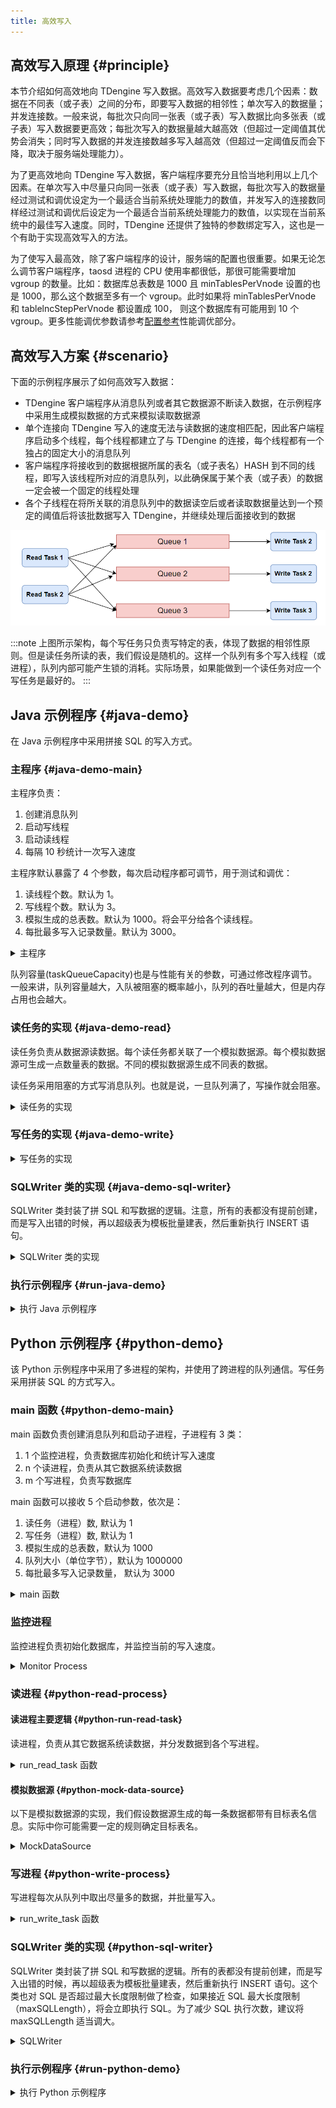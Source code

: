 ```yaml
---
title: 高效写入
---
```


## 高效写入原理 {#principle}

本节介绍如何高效地向 TDengine 写入数据。高效写入数据要考虑几个因素：数据在不同表（或子表）之间的分布，即要写入数据的相邻性；单次写入的数据量；并发连接数。一般来说，每批次只向同一张表（或子表）写入数据比向多张表（或子表）写入数据要更高效；每批次写入的数据量越大越高效（但超过一定阈值其优势会消失；同时写入数据的并发连接数越多写入越高效（但超过一定阈值反而会下降，取决于服务端处理能力）。

为了更高效地向 TDengine 写入数据，客户端程序要充分且恰当地利用以上几个因素。在单次写入中尽量只向同一张表（或子表）写入数据，每批次写入的数据量经过测试和调优设定为一个最适合当前系统处理能力的数值，并发写入的连接数同样经过测试和调优后设定为一个最适合当前系统处理能力的数值，以实现在当前系统中的最佳写入速度。同时，TDengine 还提供了独特的参数绑定写入，这也是一个有助于实现高效写入的方法。

为了使写入最高效，除了客户端程序的设计，服务端的配置也很重要。如果无论怎么调节客户端程序，taosd 进程的 CPU 使用率都很低，那很可能需要增加 vgroup 的数量。比如：数据库总表数是 1000 且 minTablesPerVnode 设置的也是 1000，那么这个数据至多有一个 vgroup。此时如果将 minTablesPerVnode 和 tablelncStepPerVnode 都设置成 100， 则这个数据库有可能用到 10 个 vgroup。更多性能调优参数请参考[配置参考](../../reference/config)性能调优部分。

## 高效写入方案 {#scenario}

下面的示例程序展示了如何高效写入数据：

- TDengine 客户端程序从消息队列或者其它数据源不断读入数据，在示例程序中采用生成模拟数据的方式来模拟读取数据源
- 单个连接向 TDengine 写入的速度无法与读数据的速度相匹配，因此客户端程序启动多个线程，每个线程都建立了与 TDengine 的连接，每个线程都有一个独占的固定大小的消息队列
- 客户端程序将接收到的数据根据所属的表名（或子表名）HASH 到不同的线程，即写入该线程所对应的消息队列，以此确保属于某个表（或子表）的数据一定会被一个固定的线程处理
- 各个子线程在将所关联的消息队列中的数据读空后或者读取数据量达到一个预定的阈值后将该批数据写入 TDengine，并继续处理后面接收到的数据

![TDengine 高效写入线程模型](highvolume.webp)

:::note
上图所示架构，每个写任务只负责写特定的表，体现了数据的相邻性原则。但是读任务所读的表，我们假设是随机的。这样一个队列有多个写入线程（或进程），队列内部可能产生锁的消耗。实际场景，如果能做到一个读任务对应一个写任务是最好的。
:::

## Java 示例程序 {#java-demo}

在 Java 示例程序中采用拼接 SQL 的写入方式。

### 主程序 {#java-demo-main}

主程序负责：

1. 创建消息队列
2. 启动写线程
3. 启动读线程
4. 每隔 10 秒统计一次写入速度

主程序默认暴露了 4 个参数，每次启动程序都可调节，用于测试和调优：

1. 读线程个数。默认为 1。
2. 写线程个数。默认为 3。
3. 模拟生成的总表数。默认为 1000。将会平分给各个读线程。
4. 每批最多写入记录数量。默认为 3000。

<details>
<summary>主程序</summary>

```java
{{#include docs/examples/java/src/main/java/com/taos/example/highvolume/FastWriteExample.java:main}}
```

</details>


队列容量(taskQueueCapacity)也是与性能有关的参数，可通过修改程序调节。一般来讲，队列容量越大，入队被阻塞的概率越小，队列的吞吐量越大，但是内存占用也会越大。

### 读任务的实现 {#java-demo-read}

读任务负责从数据源读数据。每个读任务都关联了一个模拟数据源。每个模拟数据源可生成一点数量表的数据。不同的模拟数据源生成不同表的数据。

读任务采用阻塞的方式写消息队列。也就是说，一旦队列满了，写操作就会阻塞。

<details>
<summary>读任务的实现</summary>

```java
{{#include docs/examples/java/src/main/java/com/taos/example/highvolume/ReadTask.java:ReadTask}}
```

</details>

### 写任务的实现 {#java-demo-write}

<details>
<summary>写任务的实现</summary>

```java
{{#include docs/examples/java/src/main/java/com/taos/example/highvolume/WriteTask.java:WriteTask}}
```

</details>

### SQLWriter 类的实现 {#java-demo-sql-writer}

SQLWriter 类封装了拼 SQL 和写数据的逻辑。注意，所有的表都没有提前创建，而是写入出错的时候，再以超级表为模板批量建表，然后重新执行 INSERT 语句。

<details>
<summary>SQLWriter 类的实现</summary>

```java
{{#include docs/examples/java/src/main/java/com/taos/example/highvolume/SQLWriter.java:SQLWriter}}
```

</details>

### 执行示例程序 {#run-java-demo}

<details>
<summary>执行 Java 示例程序</summary>


执行程序前需配置环境变量 `TDENGINE_JDBC_URL`。如果 TDengine Server 部署在本机，且用户名、密码和端口都是默认值，那么可配置：

```
TDENGINE_JDBC_URL="jdbc:TAOS://localhost:6030?user=root&password=taosdata"
```

#### 本地集成开发环境执行示例程序 {#java-demo-local-run}

1. clone TDengine 仓库
   ```
   git clone git@github.com:taosdata/TDengine.git --depth 1
   ```
2. 用集成开发环境打开 `docs/examples/java` 目录。
3. 在开发环境中配置环境变量 `TDENGINE_JDBC_URL`。如果已配置了全局的环境变量 `TDENGINE_JDBC_URL` 可跳过这一步。
4. 运行类 `com.taos.example.highvolume.FastWriteExample`。

#### 远程服务器上执行示例程序 {#java-demo-remote-run}

若要在服务器上执行示例程序，可按照下面的步骤操作：

1. 打包示例代码。在目录 TDengine/docs/examples/java 下执行：
   ```
   mvn package
   ```
2. 远程服务器上创建 examples 目录：
   ```
   mkdir -p examples/java
   ```
3. 复制依赖到服务器指定目录：
   - 复制依赖包，只用复制一次
      ```
      scp -r .\target\lib <user>@<host>:~/examples/java
      ```
      
   - 复制本程序的 jar 包，每次更新代码都需要复制
      ```
      scp -r .\target\javaexample-1.0.jar <user>@<host>:~/examples/java
      ```
4. 配置环境变量。
   编辑 `~/.bash_profile` 或 `~/.bashrc` 添加如下内容例如：
   ```
   export TDENGINE_JDBC_URL="jdbc:TAOS://localhost:6030?user=root&password=taosdata"
   ```
   以上使用的是本地部署 TDengine Server 时默认的 JDBC URL。你需要根据自己的实际情况更改。

5. 用 java 命令启动示例程序，命令模板：
   
   ```
   java -classpath lib/*:javaexample-1.0.jar  com.taos.example.highvolume.FastWriteExample <read_thread_count>  <white_thread_count> <total_table_count> <max_batch_size>
   ```

6. 结束测试程序。测试程序不会自动结束，在获取到当前配置下稳定的写入速度后，按 <kbd>CTRL</kbd> + <kbd>C</kbd> 结束程序。
   下面是一次实际运行的截图： 

   ```
   [testuser@vm95 java]$ java -classpath lib/*:javaexample-1.0.jar  com.taos.example.highvolume.FastWriteExample 1 9 1000 2000
   17:01:01.131 [main] INFO  c.t.e.highvolume.FastWriteExample - readTaskCount=1, writeTaskCount=9 tableCount=1000 maxBatchSize=2000
   17:01:01.286 [WriteThread-0] INFO  c.taos.example.highvolume.WriteTask - started
   17:01:01.354 [WriteThread-1] INFO  c.taos.example.highvolume.WriteTask - started
   17:01:01.360 [WriteThread-2] INFO  c.taos.example.highvolume.WriteTask - started
   17:01:01.366 [WriteThread-3] INFO  c.taos.example.highvolume.WriteTask - started
   17:01:01.433 [WriteThread-4] INFO  c.taos.example.highvolume.WriteTask - started
   17:01:01.438 [WriteThread-5] INFO  c.taos.example.highvolume.WriteTask - started
   17:01:01.443 [WriteThread-6] INFO  c.taos.example.highvolume.WriteTask - started
   17:01:01.448 [WriteThread-7] INFO  c.taos.example.highvolume.WriteTask - started
   17:01:01.454 [WriteThread-8] INFO  c.taos.example.highvolume.WriteTask - started
   17:01:01.454 [ReadThread-0] INFO  com.taos.example.highvolume.ReadTask - started
   17:01:11.615 [main] INFO  c.t.e.highvolume.FastWriteExample - count=18766442 speed=1876644
   17:01:21.775 [main] INFO  c.t.e.highvolume.FastWriteExample - count=38947464 speed=2018102
   17:01:32.428 [main] INFO  c.t.e.highvolume.FastWriteExample - count=58649571 speed=1970210
   17:01:42.577 [main] INFO  c.t.e.highvolume.FastWriteExample - count=79264890 speed=2061531
   17:01:53.265 [main] INFO  c.t.e.highvolume.FastWriteExample - count=99097476 speed=1983258
   17:02:04.209 [main] INFO  c.t.e.highvolume.FastWriteExample - count=119546779 speed=2044930
   17:02:14.935 [main] INFO  c.t.e.highvolume.FastWriteExample - count=141078914 speed=2153213
   17:02:25.617 [main] INFO  c.t.e.highvolume.FastWriteExample - count=162183457 speed=2110454
   17:02:36.718 [main] INFO  c.t.e.highvolume.FastWriteExample - count=182735614 speed=2055215
   17:02:46.988 [main] INFO  c.t.e.highvolume.FastWriteExample - count=202895614 speed=2016000
   ```

</details>

## Python 示例程序 {#python-demo}

该 Python 示例程序中采用了多进程的架构，并使用了跨进程的队列通信。写任务采用拼装 SQL 的方式写入。
### main 函数 {#python-demo-main}

main 函数负责创建消息队列和启动子进程，子进程有 3 类：

1. 1 个监控进程，负责数据库初始化和统计写入速度
2. n 个读进程，负责从其它数据系统读数据
3. m 个写进程，负责写数据库

main 函数可以接收 5 个启动参数，依次是：

1. 读任务（进程）数, 默认为 1
2. 写任务（进程）数, 默认为 1
3. 模拟生成的总表数，默认为 1000
4. 队列大小（单位字节），默认为 1000000
5. 每批最多写入记录数量， 默认为 3000

<details>

<summary>main 函数</summary>

```python
{{#include docs/examples/python/highvolume_faster_queue.py:main}}
```

</details>

### 监控进程

监控进程负责初始化数据库，并监控当前的写入速度。

<details>
<summary>Monitor Process</summary>

```python
{{#include docs/examples/python/highvolume_faster_queue.py:monitor}}
```

</details>

### 读进程 {#python-read-process}

#### 读进程主要逻辑 {#python-run-read-task}

读进程，负责从其它数据系统读数据，并分发数据到各个写进程。

<details>

<summary>run_read_task 函数</summary>

```python
{{#include docs/examples/python/highvolume_faster_queue.py:read}}
```

</details>

#### 模拟数据源 {#python-mock-data-source}

以下是模拟数据源的实现，我们假设数据源生成的每一条数据都带有目标表名信息。实际中你可能需要一定的规则确定目标表名。

<details>
<summary>MockDataSource</summary>

```python
{{#include docs/examples/python/highvolume_faster_queue.py:MockDataSource}}
```

</details>

### 写进程 {#python-write-process}

写进程每次从队列中取出尽量多的数据，并批量写入。

<details>
<summary>run_write_task 函数</summary>

```python
{{#include docs/examples/python/highvolume_faster_queue.py:write}}
```
</details>

### SQLWriter 类的实现 {#python-sql-writer}

SQLWriter 类封装了拼 SQL 和写数据的逻辑。所有的表都没有提前创建，而是写入出错的时候，再以超级表为模板批量建表，然后重新执行 INSERT 语句。这个类也对 SQL 是否超过最大长度限制做了检查，如果接近 SQL 最大长度限制（maxSQLLength），将会立即执行 SQL。为了减少 SQL 执行次数，建议将 maxSQLLength 适当调大。

<details>

<summary>SQLWriter</summary>

```python
{{#include docs/examples/python/sql_writer.py}}
```

</details>

### 执行示例程序 {#run-python-demo}

<details>

<summary>执行 Python 示例程序</summary>

1. 前提条件
   - 已安装 TDengine 客户端驱动
   - 已安装 Python3， 推荐版本 >= 3.8
   - 已安装 taospy

2. 安装 faster-fifo 代替 python 内置的 multiprocessing.Queue
   ```
   pip3 install faster-fifo
   ```

3. 点击上面的“查看源码”链接复制 `highvolume_faster_queue.py` 和 `sql_writer.py` 两个文件。

4. 执行示例程序
   
   ```
   python3  highvolume_faster_queue.py <READ_TASK_COUNT> <WRITE_TASK_COUNT> <TABLE_COUNT> <QUEUE_SIZE> <MAX_BATCH_SIZE>
   ```

下面是一次实际运行的输出：

```
[testuser@vm95 python]$ python3.6 highvolume_faster_queue.py 9 9 1000 5000000 3000
2022-07-13 10:05:50,504 [root] - READ_TASK_COUNT=9, WRITE_TASK_COUNT=9, TABLE_COUNT=1000, QUEUE_SIZE=5000000, MAX_BATCH_SIZE=3000
2022-07-13 10:05:53,542 [root] - WriteTask-0 started with pid 5475
2022-07-13 10:05:53,542 [root] - WriteTask-1 started with pid 5476
2022-07-13 10:05:53,543 [root] - WriteTask-2 started with pid 5477
2022-07-13 10:05:53,543 [root] - WriteTask-3 started with pid 5478
2022-07-13 10:05:53,544 [root] - WriteTask-4 started with pid 5479
2022-07-13 10:05:53,544 [root] - WriteTask-5 started with pid 5480
2022-07-13 10:05:53,545 [root] - WriteTask-6 started with pid 5481
2022-07-13 10:05:53,546 [root] - WriteTask-7 started with pid 5482
2022-07-13 10:05:53,546 [root] - WriteTask-8 started with pid 5483
2022-07-13 10:05:53,547 [root] - ReadTask-0 started with pid 5484
2022-07-13 10:05:53,548 [root] - ReadTask-1 started with pid 5485
2022-07-13 10:05:53,549 [root] - ReadTask-2 started with pid 5486
2022-07-13 10:05:53,550 [root] - ReadTask-3 started with pid 5487
2022-07-13 10:05:53,551 [root] - ReadTask-4 started with pid 5488
2022-07-13 10:05:53,552 [root] - ReadTask-5 started with pid 5489
2022-07-13 10:05:53,552 [root] - ReadTask-6 started with pid 5490
2022-07-13 10:05:53,553 [root] - ReadTask-7 started with pid 5491
2022-07-13 10:05:53,554 [root] - ReadTask-8 started with pid 5492
2022-07-13 10:06:00,842 [DataBaseMonitor] - count=6612939 speed=661293.9
2022-07-13 10:06:11,151 [DataBaseMonitor] - count=14765739 speed=815280.0
2022-07-13 10:06:21,677 [DataBaseMonitor] - count=23282163 speed=851642.4
2022-07-13 10:06:31,985 [DataBaseMonitor] - count=31673139 speed=839097.6
2022-07-13 10:06:42,343 [DataBaseMonitor] - count=39819439 speed=814630.0
2022-07-13 10:06:52,830 [DataBaseMonitor] - count=48146339 speed=832690.0
2022-07-13 10:07:03,396 [DataBaseMonitor] - count=56385039 speed=823870.0
2022-07-13 10:07:14,341 [DataBaseMonitor] - count=64848739 speed=846370.0
2022-07-13 10:07:24,877 [DataBaseMonitor] - count=73654566 speed=880582.7
```

</details>
